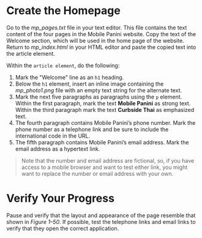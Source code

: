 # Create the Homepage

Go to the _mp_pages.txt_ file in your text editor. This file contains the text content of the four pages in the Mobile Panini website. Copy the text of the Welcome section, which will be used in the home page of the website. Return to _mp_index.html_ in your HTML editor and paste the copied text into the article element.

Within the `article element`, do the following:

1. Mark the "Welcome" line as an `h1` heading.
2. Below the `h1` element, insert an inline image containing the _mp_photo1.png_ file with an empty text string for the alternate text.
3. Mark the next five paragraphs as paragraphs using the `p` element. Within the first paragraph, mark the text **Mobile Panini** as strong text. Within the third paragraph mark the text **Curbside Thai** as emphasized text.
4. The fourth paragraph contains Mobile Panini’s phone number. Mark the phone number as a telephone link and be sure to include the international code in the URL.
5. The fifth paragraph contains Mobile Panini’s email address. Mark the email address as a hypertext link.

> Note that the number and email address are fictional, so, if you have access to a mobile browser and want to test either link, you might want to replace the number or email address with your own.

# Verify Your Progress

Pause and verify that the layout and appearance of the page resemble that shown in _Figure 1–50_. If possible, test the telephone links and email links to verify that they open the correct application.
